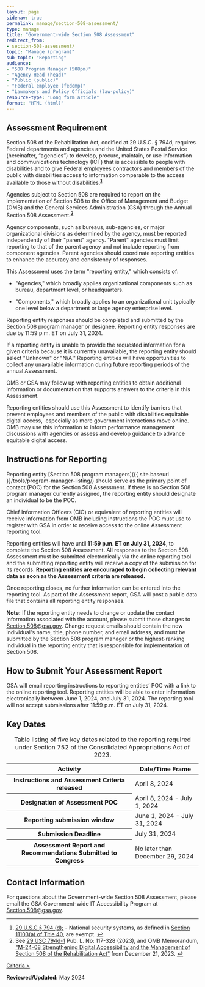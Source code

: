 ```yaml
---
layout: page
sidenav: true
permalink: manage/section-508-assessment/
type: manage
title: "Government-wide Section 508 Assessment"
redirect_from:
- section-508-assessment/
topic: "Manage (program)"
sub-topic: "Reporting"
audience:
- "508 Program Manager (508pm)"
- "Agency Head (head)"
- "Public (public)"
- "Federal employee (fedemp)"
- "Lawmakers and Policy Officials (law-policy)"
resource-type: "Long form article"
format: "HTML (html)"
---
```


## Assessment Requirement

Section 508 of the Rehabilitation Act, codified at 29 U.S.C. § 794d, requires Federal departments and agencies and the United States Postal Service (hereinafter, “agencies”) to develop, procure, maintain, or use information and communications technology (ICT) that is accessible to people with disabilities and to give Federal employees contractors and members of the public with disabilities access to information comparable to the access available to those without disabilities.<sup><strong><a href="#fn1" id="fr1">1</a></strong></sup>

Agencies subject to Section 508 are required to report on the implementation of Section 508 to the Office of Management and Budget (OMB) and the General Services Administration (GSA) through the Annual Section 508 Assessment.<sup><strong><a href="#fn2" id="fr2">2</a></strong></sup>

Agency components, such as bureaus, sub-agencies, or major organizational divisions as determined by the agency, must be reported independently of their "parent" agency. "Parent" agencies must limit reporting to that of the parent agency and not include reporting from component agencies. Parent agencies should coordinate reporting entities to enhance the accuracy and consistency of responses.

This Assessment uses the term "reporting entity," which consists of:

* "Agencies," which broadly applies organizational components such as bureau, department level, or headquarters.  

* "Components," which broadly applies to an organizational unit typically one level below a department or large agency enterprise level.  

Reporting entity responses should be completed and submitted by the Section 508 program manager or designee. Reporting entity responses are due by 11:59 p.m. ET on July 31, 2024.

If a reporting entity is unable to provide the requested information for a given criteria because it is currently unavailable, the reporting entity should select "Unknown" or "N/A." Reporting entities will have opportunities to collect any unavailable information during future reporting periods of the annual Assessment.

OMB or GSA may follow up with reporting entities to obtain additional information or documentation that supports answers to the criteria in this Assessment.

Reporting entities should use this Assessment to identify barriers that prevent employees and members of the public with disabilities equitable digital access,  especially as more government interactions move online. OMB may use this information to inform performance management discussions with agencies or assess and develop guidance to advance equitable digital access.

## Instructions for Reporting

Reporting entity [Section 508 program managers]({{ site.baseurl }}/tools/program-manager-listing/) should serve as the primary point of contact (POC) for the Section 508 Assessment. If there is no Section 508 program manager currently assigned, the reporting entity should designate an individual to be the POC.

Chief Information Officers (CIO) or equivalent of reporting entities will receive information from OMB including instructions the POC must use to register with GSA in order to receive access to the online Assessment reporting tool.

Reporting entities will have until **11:59 p.m. ET on July 31, 2024**, to complete the Section 508 Assessment. All responses to the Section 508 Assessment must be submitted electronically via the online reporting tool and the submitting reporting entity will receive a copy of the submission for its records. **Reporting entities are encouraged to begin collecting relevant data as soon as the Assessment criteria are released.** 

Once reporting closes, no further information can be entered into the reporting tool. As part of the Assessment report, GSA will post a public data file that contains all reporting entity responses.

**Note:** If the reporting entity needs to change or update the contact information associated with the account, please submit those changes to <Section.508@gsa.gov>. Change request emails should contain the new individual's name, title, phone number, and email address, and must be submitted by the Section 508 program manager or the highest-ranking individual in the reporting entity that is responsible for implementation of Section 508.

## How to Submit Your Assessment Report

GSA will email reporting instructions to reporting entities’ POC with a link to the online reporting tool. Reporting entities will be able to enter information electronically between  June 1, 2024, and July 31, 2024. The reporting tool will not accept submissions after 11:59 p.m. ET on July 31, 2024.

## Key Dates

<table class="usa-table usa-table--borderless">
  <caption>
    Table listing of five key dates related to the reporting required under Section 752 of the Consolidated Appropriations Act of 2023.
  </caption>
  <thead>
    <tr>
      <th scope="col">Activity</th>
      <th scope="col">Date/Time Frame</th>
    </tr>
  </thead>
  <tbody>
    <tr>
      <th scope="row">Instructions and Assessment Criteria released</th>
      <td>April 8, 2024</td>
    </tr>
    <tr>
      <th scope="row">Designation of Assessment POC</th>
      <td>April 8, 2024 - July 1, 2024</td>
    </tr>
    <tr>
      <th scope="row">Reporting submission window</th>
      <td>June 1, 2024 - July 31, 2024</td>
    </tr>
    <tr>
      <th scope="row">Submission Deadline</th>
      <td>July 31, 2024</td>
    </tr>
    <tr>
      <th scope="row">Assessment Report and Recommendations Submitted to Congress</th>
      <td>No later than December 29, 2024</td>
    </tr>
  </tbody>
</table>

## Contact Information

For questions about the Government-wide Section 508 Assessment, please email the GSA Government-wide IT Accessibility Program at <Section.508@gsa.gov>.

<hr>
<div>
  <h2 style="position: absolute; clip: rect(0 0 0 0); visibility: hidden; opacity: 0;" id="footnote-label">Footnotes</h2>
  <ol>
    <li id="fn1"><a href="http://www.gpo.gov/fdsys/pkg/USCODE-2011-title29/html/USCODE-2011-title29-chap16-subchapV-sec794d.htm">29 U.S.C § 794 (d);</a> - National security systems, as defined in <a href="https://www.govinfo.gov/content/pkg/USCODE-2011-title40/html/USCODE-2011-title40-subtitleIII-chap111-sec11103.htm">Section 11103(a) of Title 40</a>, are exempt. <a href="#fr1" aria-label="Back to content"> ↩ </a></li>
    <li id="fn2">See <a href="https://www.govinfo.gov/content/pkg/USCODE-2022-title29/html/USCODE-2022-title29-chap16-subchapV-sec794d-1.htm" target="_blank" class="usa-link--external">29 USC 794d-1</a> Pub. L. No: 117-328 (2023), and OMB Memorandum, <a href="https://bidenwhitehouse.archives.gov/omb/management/ofcio/m-24-08-strengthening-digital-accessibility-and-the-management-of-section-508-of-the-rehabilitation-act/" target="_blank" class="usa-link--external">"M-24-08 Strengthening Digital Accessibility and the Management of Section 508 of the Rehabilitation Act"</a> from December 21, 2023. <a href="#fr2" aria-label="Back to content"> ↩ </a></li>
  </ol>
</div>
<div id="prev-next-section" style="justify-content: space-around;">
    <a class="prev-page" title="Go to Assessment Criteria" href="{{site.baseurl}}/manage/section-508-assessment/criteria-01/"> Criteria > </a>
</div>

**Reviewed/Updated:** May 2024
